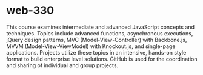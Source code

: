 # web-330
This course examines intermediate and advanced JavaScript concepts and techniques.  Topics include advanced functions, asynchronous executions, jQuery design patterns, MVC (Model-View-Controller) with Backbone.js, MVVM (Model-View-ViewModel) with Knockout.js, and single-page applications. Projects utilize these topics in an intensive, hands-on style format to build enterprise level solutions.  GitHub is used for the coordination and sharing of individual and group projects.
